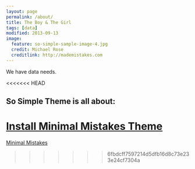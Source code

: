 ```yaml
---
layout: page
permalink: /about/
title: The Boy & The Girl
tags: [data]
modified: 2013-09-13
image:
  feature: so-simple-sample-image-4.jpg
  credit: Michael Rose
  creditlink: http://mademistakes.com
---
```


We have data needs.

<<<<<<< HEAD
## So Simple Theme is all about:

<a markdown="0" href="{{ site.url }}/theme-setup" class="btn">Install Minimal Mistakes Theme</a>
=======
<a markdown="0" href="{{ site.url }}/theme-setup" class="btn">Minimal Mistakes</a>
>>>>>>> 6fbdcff7597214d5dfb16d8c73e233e24cf7304a

